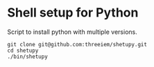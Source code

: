 # Shell setup for Python

Script to install python with multiple versions.

``` 
git clone git@github.com:threeiem/shetupy.git
cd shetupy
./bin/shetupy
```
